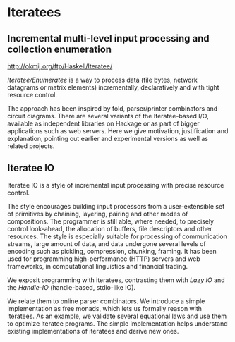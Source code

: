 # Iteratees

## Incremental multi-level input processing and collection enumeration
http://okmij.org/ftp/Haskell/Iteratee/

*Iteratee/Enumeratee* is a way to process data (file bytes, network datagrams or matrix elements) incrementally, declaratively and with tight resource control.

The approach has been inspired by fold, parser/printer combinators and circuit diagrams. There are several variants of the Iteratee-based I/O, available as independent libraries on Hackage or as part of bigger applications such as web servers. Here we give motivation, justification and explanation, pointing out earlier and experimental versions as well as related projects.

## Iteratee IO

Iteratee IO is a style of incremental input processing with precise resource control.

The style encourages building input processors from a user-extensible set of primitives by chaining, layering, pairing and other modes of compositions. The programmer is still able, where needed, to precisely control look-ahead, the allocation of buffers, file descriptors and other resources. The style is especially suitable for processing of communication streams, large amount of data, and data undergone several levels of encoding such as pickling, compression, chunking, framing. It has been used for programming high-performance (HTTP) servers and web frameworks, in computational linguistics and financial trading.

We exposit programming with iteratees, contrasting them with *Lazy IO* and the *Handle-IO* (handle-based, stdio-like IO).

We relate them to online parser combinators. We introduce a simple implementation as free monads, which lets us formally reason with iteratees. As an example, we validate several equational laws and use them to optimize iteratee programs. The simple implementation helps understand existing implementations of iteratees and derive new ones.
